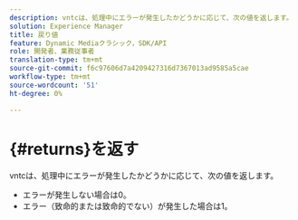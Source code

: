 ```yaml
---
description: vntcは、処理中にエラーが発生したかどうかに応じて、次の値を返します。
solution: Experience Manager
title: 戻り値
feature: Dynamic Mediaクラシック，SDK/API
role: 開発者、業務従事者
translation-type: tm+mt
source-git-commit: f6c97606d7a4209427316d7367013ad9585a5cae
workflow-type: tm+mt
source-wordcount: '51'
ht-degree: 0%

---
```



# {#returns}を返す

vntcは、処理中にエラーが発生したかどうかに応じて、次の値を返します。

* エラーが発生しない場合は0。
* エラー（致命的または致命的でない）が発生した場合は1。

